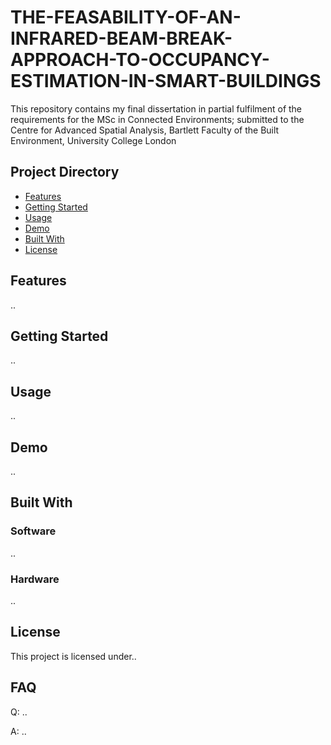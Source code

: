 # THE-FEASABILITY-OF-AN-INFRARED-BEAM-BREAK-APPROACH-TO-OCCUPANCY-ESTIMATION-IN-SMART-BUILDINGS
This repository contains my final dissertation in partial fulfilment of the requirements for the MSc in Connected Environments; submitted to the Centre for Advanced Spatial Analysis, Bartlett Faculty of the Built Environment, University College London

## Project Directory
- [Features](#features)
- [Getting Started](#getting-started)
- [Usage](#usage)
- [Demo](#demo)
- [Built With](#built-with)
- [License](#license)

## Features
..

## Getting Started
..

## Usage
..

## Demo
..

## Built With
### Software
..

### Hardware
..

## License
This project is licensed under..

## FAQ
Q: ..

A: ..

<!-- 
- My final report can be found in..
- The data used in this project..
- Final code for the project can be found in..
- Experiments can be found in..
- Licensing information can be found in..
-->
